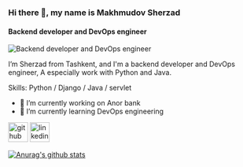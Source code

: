 ### Hi there 👋, my name is Makhmudov Sherzad
#### Backend developer and DevOps engineer
![Backend developer and DevOps engineer](https://media-exp1.licdn.com/dms/image/C4D16AQEfX-ZUtHPi1Q/profile-displaybackgroundimage-shrink_200_800/0/1612440085653?e=1625702400&v=beta&t=c9d7zI0eK2yGhThD3DLOIVV2DMptjiq76LU6eXXi8Fw)

I’m Sherzad from Tashkent, and I'm a backend developer and DevOps engineer, A especially work with Python and Java.

Skills: Python / Django / Java / servlet 

- 🔭 I’m currently working on Anor bank  
- 🌱 I’m currently learning DevOps engineering 


[<img src='https://cdn.jsdelivr.net/npm/simple-icons@3.0.1/icons/github.svg' alt='github' height='40'>](https://github.com/sher95)  [<img src='https://cdn.jsdelivr.net/npm/simple-icons@3.0.1/icons/linkedin.svg' alt='linkedin' height='40'>](https://www.linkedin.com/in/www.linkedin.com/in/sherzod-makhmudov-073aba150/)  



[![Anurag's github stats](https://github-readme-stats.vercel.app/api?username=sher95)](https://github.com/anuraghazra/github-readme-stats)


